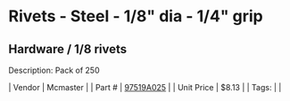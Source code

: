 # Rivets - Steel - 1/8" dia - 1/4" grip
## Hardware / 1/8 rivets
Description: 	Pack of 250 

| Vendor | Mcmaster | 
| Part # | [97519A025](https://www.mcmaster.com/#97519A025) | 
| Unit Price | $8.13 | 
| Tags: |  | 
